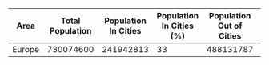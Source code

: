 | Area | Total Population | Population In Cities | Population In Cities (%) | Population Out of Cities | Population Out of Cities (%) |
| ---- | ---------------- | -------------------- | ------------------------ | ------------------------ | ---------------------------- |
| Europe | 730074600 | 241942813 | 33 | 488131787 | 66|
